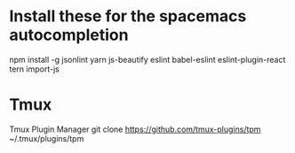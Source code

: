 # Install these for the spacemacs autocompletion
npm install -g jsonlint yarn js-beautify eslint babel-eslint eslint-plugin-react tern import-js

# Tmux
Tmux Plugin Manager
git clone https://github.com/tmux-plugins/tpm ~/.tmux/plugins/tpm
